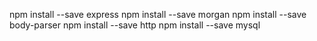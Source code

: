 npm install --save express
npm install --save morgan
npm install --save body-parser
npm install --save http
npm install --save mysql
